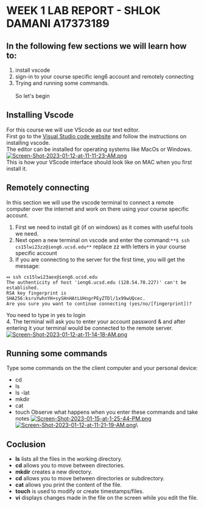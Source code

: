 # WEEK 1 LAB REPORT - SHLOK DAMANI A17373189
## In the following few sections we will learn how to:
1. install vscode
2. sign-in to your course specific ieng6 account and remotely connecting
3. Trying and running some commands.\
\
So let's begin

## Installing Vscode
For this course we will use VScode as our text editor.\
First go to the [Visual Studio code website](https://code.visualstudio.com/) and follow the instructions on installing vscode.\
The editor can be installed for operating systems like MacOs or Windows.
[![Screen-Shot-2023-01-12-at-11-11-23-AM.png](https://i.postimg.cc/pLV63MwH/Screen-Shot-2023-01-12-at-11-11-23-AM.png)](https://postimg.cc/WhK8JCpW)\
This is how your VScode interface should look like on MAC when you first install it.

## Remotely connecting
In this section we will use the vscode terminal to connect a remote computer over the internet and work on there using your course specific account.
1. First we need to install git (if on windows) as it comes with useful tools we need.
2. Next open a new terminal on vscode and enter the command:``` **$ ssh cs15lwi23zz@ieng6.ucsd.edu** ``` 
replace zz with letters in your course specific account
4. If you are connecting to the server for the first time, you will get the message:
```
⤇ ssh cs15lwi23aex@ieng6.ucsd.edu
The authenticity of host 'ieng6.ucsd.edu (128.54.70.227)' can't be established.
RSA key fingerprint is SHA256:ksruYwhnYH+sySHnHAtLUHngrPEyZTDl/1x99wUQcec.
Are you sure you want to continue connecting (yes/no/[fingerprint])? 
```
You need to type in yes to login\
4. The terminal will ask you to enter your account password & and after entering it your terminal would be connected to the remote server.
[![Screen-Shot-2023-01-12-at-11-14-18-AM.png](https://i.postimg.cc/g2yb9Pkc/Screen-Shot-2023-01-12-at-11-14-18-AM.png)](https://postimg.cc/mPr5MJHK)

## Running some commands
Type some commands on the the client computer and your personal device:
- cd
- ls
- ls -lat
- mkdir
- cat
- touch
Observe what happens when you enter these commands and take notes 
[![Screen-Shot-2023-01-15-at-1-25-44-PM.png](https://i.postimg.cc/Nj8wH2Vk/Screen-Shot-2023-01-15-at-1-25-44-PM.png)](https://postimg.cc/XrvhMqnr)
[![Screen-Shot-2023-01-12-at-11-21-19-AM.png](https://i.postimg.cc/jqG56N8p/Screen-Shot-2023-01-12-at-11-21-19-AM.png)](https://postimg.cc/s14ssBCm)\

## Coclusion
- **ls** lists all the files in the working directory.
- **cd** allows you to move between directories.
- **mkdir** creates a new directory.
- **cd** allows you to move between directories or subdirectory.
- **cat** allows you print the content of the file.
- **touch** is used to modify or create timestamps/files.
- **vi** displays changes made in the file on the screen while you edit the file.

